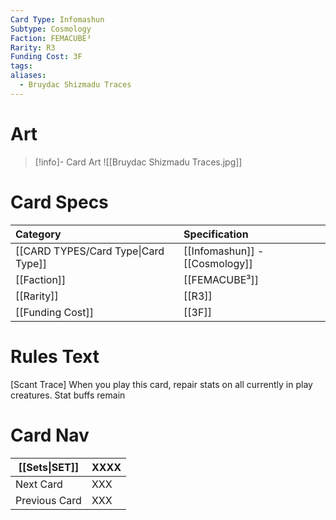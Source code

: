 ```yaml
---
Card Type: Infomashun
Subtype: Cosmology
Faction: FEMACUBE³
Rarity: R3
Funding Cost: 3F
tags: 
aliases:
  - Bruydac Shizmadu Traces
---
```

# Art

> [!info]- Card Art
> ![[Bruydac Shizmadu Traces.jpg]]

# Card Specs

| Category | Specification| 
| :--- | :--- |
| [[CARD TYPES/Card Type\|Card Type]] | [[Infomashun]] - [[Cosmology]] |  
| [[Faction]] | [[FEMACUBE³]] | 
| [[Rarity]] | [[R3]] | 
| [[Funding Cost]] | [[3F]] |  

# Rules Text  

[Scant Trace] 
When you play this card, repair stats on all currently in play creatures. Stat buffs remain

# Card Nav

| [[Sets\|SET]]           | XXXX |
| ------------- | ------------------------------ |
| Next Card     | XXX |
| Previous Card | XXX |


